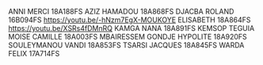 ANNI MERCI 18A188FS
AZIZ HAMADOU 18A868FS
DJACBA ROLAND 16B094FS https://youtu.be/-hNzm7EgX-MOUKOYE ELISABETH 18A864FS https://youtu.be/XSRs4fDMnRQ
KAMGA NANA 18A891FS
KEMSOP TEGUIA MOISE CAMILLE 18A003FS
MBAIRESSEM GONDJE HYPOLITE 18A920FS
SOULEYMANOU VANDI 18A853FS
TSARSI JACQUES 18A845FS
WARDA FELIX 17A714FS
